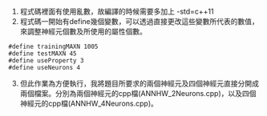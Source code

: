 ### 
1. 程式碼裡面有使用亂數，故編譯的時候需要多加上 -std=c++11
2. 程式碼一開始有define幾個變數，可以透過直接更改這些變數所代表的數值，來調整神經元個數及所使用的屬性個數。
```cpp=
#define trainingMAXN 1005
#define testMAXN 45
#define useProperty 3
#define useNeurons 4
```
3. 但此作業為方便執行，我將題目所要求的兩個神經元及四個神經元直接分開成兩個檔案。分別為兩個神經元的cpp檔(ANNHW_2Neurons.cpp)，以及四個神經元的cpp檔(ANNHW_4Neurons.cpp)。
